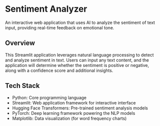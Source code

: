 # Sentiment Analyzer
An interactive web application that uses AI to analyze the sentiment of text input, providing real-time feedback on emotional tone.

## Overview
This Streamlit application leverages natural language processing to detect and analyze sentiment in text. Users can input any text content, and the application will determine whether the sentiment is positive or negative, along with a confidence score and additional insights.

## Tech Stack
- Python: Core programming language
- Streamlit: Web application framework for interactive interface
- Hugging Face Transformers: Pre-trained sentiment analysis models
- PyTorch: Deep learning framework powering the NLP models
- Matplotlib: Data visualization (for word frequency charts)
